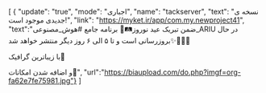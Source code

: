 [
  {
    "update": "true",
    "mode": "اجباری",
    "name": "tackserver",
    "text": "نسخه ی جدیدی موجود است!",
    "link": "https://myket.ir/app/com.my.newproject41",
"text":"ضمن تبریک  عید نوروز🛤️🌹
برنامه جامع #هوش_مصنوعی_ARIU
در حال بروزرسانی است و تا ۵ الی ۶ روز دیگر منتشر خواهد شد✨🧑🏻‍🔧

با زیباترین گرافیک🫠

و اضافه شدن  امکانات👾",
"url":"https://biaupload.com/do.php?imgf=org-fa62e7fe75981.jpg"}
]

